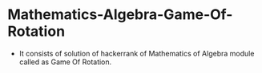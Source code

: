 # Mathematics-Algebra-Game-Of-Rotation
- It consists of solution of hackerrank of Mathematics of Algebra module called as Game Of Rotation.
